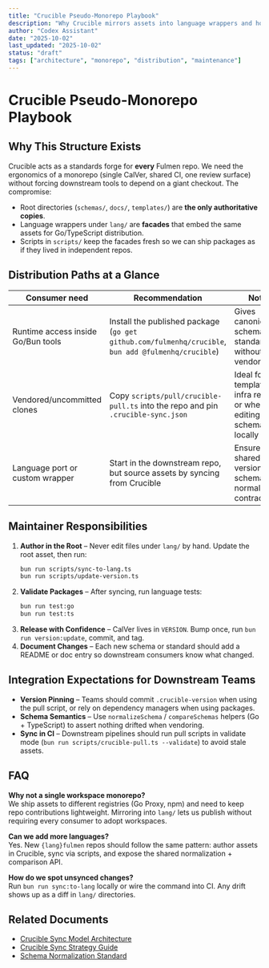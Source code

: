 ```yaml
---
title: "Crucible Pseudo-Monorepo Playbook"
description: "Why Crucible mirrors assets into language wrappers and how maintainers keep the SSOT healthy"
author: "Codex Assistant"
date: "2025-10-02"
last_updated: "2025-10-02"
status: "draft"
tags: ["architecture", "monorepo", "distribution", "maintenance"]
---
```


# Crucible Pseudo-Monorepo Playbook

## Why This Structure Exists

Crucible acts as a standards forge for **every** Fulmen repo. We need the ergonomics of a monorepo (single CalVer, shared CI, one review surface) without forcing downstream tools to depend on a giant checkout. The compromise:

- Root directories (`schemas/`, `docs/`, `templates/`) are **the only authoritative copies**.
- Language wrappers under `lang/` are **facades** that embed the same assets for Go/TypeScript distribution.
- Scripts in `scripts/` keep the facades fresh so we can ship packages as if they lived in independent repos.

## Distribution Paths at a Glance

| Consumer need                      | Recommendation                                                                                      | Notes                                                             |
| ---------------------------------- | --------------------------------------------------------------------------------------------------- | ----------------------------------------------------------------- |
| Runtime access inside Go/Bun tools | Install the published package (`go get github.com/fulmenhq/crucible`, `bun add @fulmenhq/crucible`) | Gives canonical schemas + standards without vendoring             |
| Vendored/uncommitted clones        | Copy `scripts/pull/crucible-pull.ts` into the repo and pin `.crucible-sync.json`                    | Ideal for templates, infra repos, or when editing schemas locally |
| Language port or custom wrapper    | Start in the downstream repo, but source assets by syncing from Crucible                            | Ensures shared versioning + schema normalization contract         |

## Maintainer Responsibilities

1. **Author in the Root** – Never edit files under `lang/` by hand. Update the root asset, then run:
   ```bash
   bun run scripts/sync-to-lang.ts
   bun run scripts/update-version.ts
   ```
2. **Validate Packages** – After syncing, run language tests:
   ```bash
   bun run test:go
   bun run test:ts
   ```
3. **Release with Confidence** – CalVer lives in `VERSION`. Bump once, run `bun run version:update`, commit, and tag.
4. **Document Changes** – Each new schema or standard should add a README or doc entry so downstream consumers know what changed.

## Integration Expectations for Downstream Teams

- **Version Pinning** – Teams should commit `.crucible-version` when using the pull script, or rely on dependency managers when using packages.
- **Schema Semantics** – Use `normalizeSchema` / `compareSchemas` helpers (Go + TypeScript) to assert nothing drifted when vendoring.
- **Sync in CI** – Downstream pipelines should run pull scripts in validate mode (`bun run scripts/crucible-pull.ts --validate`) to avoid stale assets.

## FAQ

**Why not a single workspace monorepo?**  
We ship assets to different registries (Go Proxy, npm) and need to keep repo contributions lightweight. Mirroring into `lang/` lets us publish without requiring every consumer to adopt workspaces.

**Can we add more languages?**  
Yes. New `{lang}fulmen` repos should follow the same pattern: author assets in Crucible, sync via scripts, and expose the shared normalization + comparison API.

**How do we spot unsynced changes?**  
Run `bun run sync:to-lang` locally or wire the command into CI. Any drift shows up as a diff in `lang/` directories.

## Related Documents

- [Crucible Sync Model Architecture](./sync-model.md)
- [Crucible Sync Strategy Guide](../guides/sync-strategy.md)
- [Schema Normalization Standard](../standards/schema-normalization.md)
